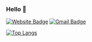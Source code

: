 

  
### Hello 🤙 &nbsp; &nbsp; &nbsp; 

[![Website Badge](http://img.shields.io/badge/Website-3b5998?style=flat-square&logo=google-chrome&logoColor=white&link=https://o-henry.github.io/)](https://o-henry.github.io/)
[![Gmail Badge](https://img.shields.io/badge/Gmail-72383E?style=flat-square&logo=Gmail&logoColor=white&link=mailto:c.henry.9209@gmail.com)](mailto:c.henry.9209@gmail.com)

<!-- #### Talking about Personal Stuffs:
- 🚀 I’m currently learning Rust & Algorithms on [baekjoon](https://solved.ac/profile/o_henry) -->
<!--
**o-henry/o-henry** is a ✨ _special_ ✨ repository because its `README.md` (this file) appears on your GitHub profile.

Here are some ideas to get you started:

- 🔭 I’m currently working on ...
- 🌱 I’m currently learning ...
- 👯 I’m looking to collaborate on ...
- 🤔 I’m looking for help with ...
- 💬 Ask me about ...
- 📫 How to reach me: ...
- 😄 Pronouns: ...
- ⚡ Fun fact: ...
-->

<!-- ![slide_33](https://user-images.githubusercontent.com/48753593/87267415-99d98f80-c502-11ea-96b6-c92bac9407bc.jpg) -->

<!-- <div align="center"> -->



<!-- </div> -->
 
<div>

[![Top Langs](https://github-readme-stats.vercel.app/api/top-langs/?username=o-henry&hide=html,css,scss&layout=compact&hide_title=true&border_radisu=5&exclude_repo=untitled,react-webpack-redux-test,redux-rtk-post,react-test-prac,redux-saga-json,redux-tdd-prac,redux-reference-example,react-compound-prac,react-test-app,react-task-tpirates,book-refactoring,react-webpack-basic-prac,portfolio_channing,professional-ts_frontmasters,movie_app,react-css-prac,SSR_Prac,Todo_app,backup_theme,prac_mobx_by_velopert,mapbox_gljs,session-redis,google_map_api,henry_portfolio,react_hooks,react_router_dom,location_service_client,Koa_server,Passport_Prac,Practice,mongoose_RESTful_API,gatsby-aenglee,gatsby-gitbook-aenglee,im14-2019-07-toy-problems,im14-hiring-assessments,im14-2019-07-self-assessments-02&langs_count=4)](https://github.com/anuraghazra/github-readme-stats)

</div>
